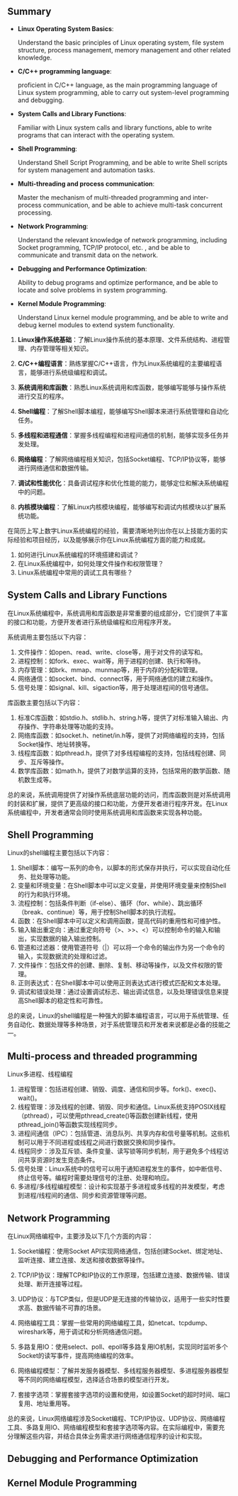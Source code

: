 ## Summary

- **Linux Operating System Basics**: 

    Understand the basic principles of Linux operating system, file system structure, process management, memory management and other related knowledge.

- **C/C++ programming language**: 

    proficient in C/C++ language, as the main programming language of Linux system programming, able to carry out system-level programming and debugging.

- **System Calls and Library Functions**: 

    Familiar with Linux system calls and library functions, able to write programs that can interact with the operating system.

- **Shell Programming**: 

    Understand Shell Script Programming, and be able to write Shell scripts for system management and automation tasks.

- **Multi-threading and process communication**: 

    Master the mechanism of multi-threaded programming and inter-process communication, and be able to achieve multi-task concurrent processing.

- **Network Programming**: 

    Understand the relevant knowledge of network programming, including Socket programming, TCP/IP protocol, etc. , and be able to communicate and transmit data on the network.

- **Debugging and Performance Optimization**: 

    Ability to debug programs and optimize performance, and be able to locate and solve problems in system programming.

- **Kernel Module Programming**: 

    Understand Linux kernel module programming, and be able to write and debug kernel modules to extend system functionality.





1. **Linux操作系统基础**：了解Linux操作系统的基本原理、文件系统结构、进程管理、内存管理等相关知识。
   
2. **C/C++编程语言**：熟练掌握C/C++语言，作为Linux系统编程的主要编程语言，能够进行系统级编程和调试。

3. **系统调用和库函数**：熟悉Linux系统调用和库函数，能够编写能够与操作系统进行交互的程序。

4. **Shell编程**：了解Shell脚本编程，能够编写Shell脚本来进行系统管理和自动化任务。

5. **多线程和进程通信**：掌握多线程编程和进程间通信的机制，能够实现多任务并发处理。

6. **网络编程**：了解网络编程相关知识，包括Socket编程、TCP/IP协议等，能够进行网络通信和数据传输。

7. **调试和性能优化**：具备调试程序和优化性能的能力，能够定位和解决系统编程中的问题。

8. **内核模块编程**：了解Linux内核模块编程，能够编写和调试内核模块以扩展系统功能。

在简历上写上数字Linux系统编程的经验，需要清晰地列出你在以上技能方面的实际经验和项目经历，以及能够展示你在Linux系统编程方面的能力和成就。







1. 如何进行Linux系统编程的环境搭建和调试？
2. 在Linux系统编程中，如何处理文件操作和权限管理？
3. Linux系统编程中常用的调试工具有哪些？







## System Calls and Library Functions

在Linux系统编程中，系统调用和库函数是非常重要的组成部分，它们提供了丰富的接口和功能，方便开发者进行系统级编程和应用程序开发。

系统调用主要包括以下内容：

1. 文件操作：如open、read、write、close等，用于对文件的读写和。
2. 进程控制：如fork、exec、wait等，用于进程的创建、执行和等待。
3. 内存管理：如brk、mmap、munmap等，用于内存的分配和管理。
4. 网络通信：如socket、bind、connect等，用于网络通信的建立和操作。
5. 信号处理：如signal、kill、sigaction等，用于处理进程间的信号通信。

库函数主要包括以下内容：

1. 标准C库函数：如stdio.h、stdlib.h、string.h等，提供了对标准输入输出、内存操作、字符串处理等功能的支持。
2. 网络库函数：如socket.h、netinet/in.h等，提供了对网络编程的支持，包括Socket操作、地址转换等。
3. 线程库函数：如pthread.h，提供了对多线程编程的支持，包括线程创建、同步、互斥等操作。
4. 数学库函数：如math.h，提供了对数学运算的支持，包括常用的数学函数、随机数生成等。

总的来说，系统调用提供了对操作系统底层功能的访问，而库函数则是对系统调用的封装和扩展，提供了更高级的接口和功能，方便开发者进行程序开发。在Linux系统编程中，开发者通常会同时使用系统调用和库函数来实现各种功能。







## Shell Programming

Linux的shell编程主要包括以下内容：

1. Shell脚本：编写一系列的命令，以脚本的形式保存并执行，可以实现自动化任务、批处理等功能。
2. 变量和环境变量：在Shell脚本中可以定义变量，并使用环境变量来控制Shell的行为和执行环境。
3. 流程控制：包括条件判断（if-else）、循环（for、while）、跳出循环（break、continue）等，用于控制Shell脚本的执行流程。
4. 函数：在Shell脚本中可以定义和调用函数，提高代码的重用性和可维护性。
5. 输入输出重定向：通过重定向符号（>、>>、<）可以控制命令的输入和输出，实现数据的输入输出控制。
6. 管道和过滤器：使用管道符号（|）可以将一个命令的输出作为另一个命令的输入，实现数据流的处理和过滤。
7. 文件操作：包括文件的创建、删除、复制、移动等操作，以及文件权限的管理。
8. 正则表达式：在Shell脚本中可以使用正则表达式进行模式匹配和文本处理。
9. 调试和错误处理：通过设置调试标志、输出调试信息，以及处理错误信息来提高Shell脚本的稳定性和可靠性。

总的来说，Linux的shell编程是一种强大的脚本编程语言，可以用于系统管理、任务自动化、数据处理等多种场景，对于系统管理员和开发者来说都是必备的技能之一。





## Multi-process and threaded programming	

Linux多进程、线程编程
1. 进程管理：包括进程创建、销毁、调度、通信和同步等。fork()、exec()、wait()。
2. 线程管理：涉及线程的创建、销毁、同步和通信。Linux系统支持POSIX线程（pthread），可以使用pthread_create()等函数创建新线程，使用pthread_join()等函数实现线程同步。
3. 进程间通信（IPC）：包括管道、消息队列、共享内存和信号量等机制。这些机制可以用于不同进程或线程之间进行数据交换和同步操作。
4. 线程同步：涉及互斥锁、条件变量、读写锁等同步机制，用于避免多个线程访问共享资源时发生竞态条件。
5. 信号处理：Linux系统中的信号可以用于通知进程发生的事件，如中断信号、终止信号等。编程时需要处理信号的注册、处理和响应。
6. 多进程/多线程编程模型：设计和实现基于多进程或多线程的并发模型，考虑到进程/线程间的通信、同步和资源管理等问题。







## Network Programming

在Linux网络编程中，主要涉及以下几个方面的内容：

1. Socket编程：使用Socket API实现网络通信，包括创建Socket、绑定地址、监听连接、建立连接、发送和接收数据等操作。

2. TCP/IP协议：理解TCP和IP协议的工作原理，包括建立连接、数据传输、错误处理、断开连接等过程。

3. UDP协议：与TCP类似，但是UDP是无连接的传输协议，适用于一些实时性要求高、数据传输不可靠的场景。

4. 网络编程工具：掌握一些常用的网络编程工具，如netcat、tcpdump、wireshark等，用于调试和分析网络通信问题。

5. 多路复用IO：使用select、poll、epoll等多路复用IO机制，实现同时监听多个Socket的读写事件，提高网络编程的效率。

6. 网络编程模型：了解并发服务器模型、多线程服务器模型、多进程服务器模型等不同的网络编程模型，选择适合场景的模型进行开发。

7. 套接字选项：掌握套接字选项的设置和使用，如设置Socket的超时时间、端口复用、地址重用等。

总的来说，Linux网络编程涉及Socket编程、TCP/IP协议、UDP协议、网络编程工具、多路复用IO、网络编程模型和套接字选项等内容。在实际编程中，需要充分理解这些内容，并结合具体业务需求进行网络通信程序的设计和实现。







## Debugging and Performance Optimization











## Kernel Module Programming













